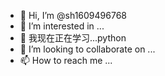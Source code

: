 - 👋 Hi, I’m @sh1609496768
- 👀 I’m interested in ...
- 🌱 我现在正在学习...python
- 💞️ I’m looking to collaborate on ...
- 📫 How to reach me ...

<!---
sh1609496768/sh1609496768 is a ✨ special ✨ repository because its `README.md` (this file) appears on your GitHub profile.
You can click the Preview link to take a look at your changes.
--->
